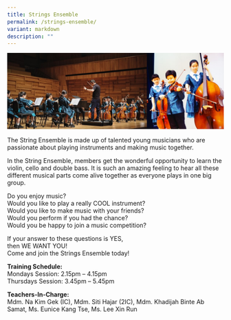 ```yaml
---
title: Strings Ensemble
permalink: /strings-ensemble/
variant: markdown
description: ""
---
```

![](/images/Strings_Ensemble.jpg)

The String Ensemble is made up of talented young musicians who are passionate about playing instruments and making music together.

In the String Ensemble, members get the wonderful opportunity to learn the violin, cello and double bass. It is such an amazing feeling to hear all these different musical parts come alive together as everyone plays in one big group.

Do you enjoy music?<br>
Would you like to play a really COOL instrument? <br>
Would you like to make music with your friends? <br>
Would you perform if you had the chance?<br>
Would you be happy to join a music competition?

If your answer to these questions is YES, <br>
then WE WANT YOU! <br>
Come and join the Strings Ensemble today!

<b>Training Schedule:</b> <br>
Mondays Session: 		2.15pm – 4.15pm <br>
Thursdays Session: 	3.45pm – 5.45pm

<b>Teachers-In-Charge:</b><br>
Mdm. Na Kim Gek (IC), Mdm. Siti Hajar (2IC), Mdm. Khadijah Binte Ab Samat, Ms. Eunice Kang Tse, Ms. Lee Xin Run  




